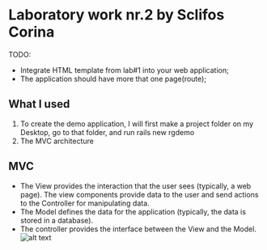 # Laboratory work nr.2 by Sclifos Corina

TODO: 
* Integrate HTML template from lab#1 into your web application;
* The application should have more that one page(route);

## What I used 

1. To create the demo application, I will first make a project folder on my Desktop, go to that folder, and run rails new rgdemo
2. The MVC architecture

## MVC

* The View provides the interaction that the user sees (typically, a web page). The view components provide data to the user and send actions to the Controller for manipulating data.
* The Model defines the data for the application (typically, the data is stored in a database).
* The controller provides the interface between the View and the Model.
![alt text](https://rails-girls-chisinau.gitbooks.io/course-guides/content/day_1/day_1_screenshots/mvc_high_level_diagram.png)






